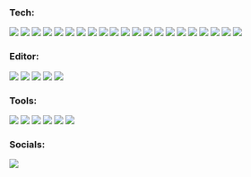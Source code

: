 <!-- icon by https://simpleicons.org/ -->

### Tech:

![](https://img.shields.io/badge/-Flutter-02569B.svg?logo=flutter&style=plastic)
![](https://img.shields.io/badge/-Dart-0175C2.svg?logo=dart&style=plastic)
![](https://img.shields.io/badge/-NativeScript-65ADF1.svg?logo=nativescript&style=plastic)
![](https://img.shields.io/badge/-TypeScript-3178C6.svg?logo=typescript&style=plastic)
![](https://img.shields.io/badge/-Vue.js-4FC08D.svg?logo=vue.js&style=plastic)
![](https://img.shields.io/badge/-Golang-00ADD8.svg?logo=go&style=plastic)
![](https://img.shields.io/badge/-Rust-000000.svg?logo=rust&style=plastic)
![](https://img.shields.io/badge/-CSharp-239120.svg?logo=csharp&style=plastic)
![](https://img.shields.io/badge/-Node.js-339933.svg?logo=node.js&style=plastic)
![](https://img.shields.io/badge/-Qt-41CD52.svg?logo=qt&style=plastic)
![](https://img.shields.io/badge/-C++-00599C.svg?logo=cplusplus&style=plastic)
![](https://img.shields.io/badge/-Java-007396.svg?logo=java&style=plastic)
![](https://img.shields.io/badge/-Laravel-E74430.svg?logo=laravel&style=plastic)
![](https://img.shields.io/badge/-Php-777BB4.svg?logo=php&style=plastic)
![](https://img.shields.io/badge/-Python-3776AB.svg?logo=python&style=plastic)
![](https://img.shields.io/badge/-Perl-39457E.svg?logo=perl&style=plastic)
![](https://img.shields.io/badge/-Bash-4EAA25.svg?logo=gnubash&style=plastic)
![](https://img.shields.io/badge/-Jquery-0769AD.svg?logo=jquery&style=plastic)
![](https://img.shields.io/badge/-Javascript-F7DF1E.svg?logo=javascript&style=plastic)
![](https://img.shields.io/badge/-Css3-1572B6.svg?logo=css3&style=plastic)
![](https://img.shields.io/badge/-Html5-E34F26.svg?logo=html5&style=plastic)

### Editor:

![](https://img.shields.io/badge/-Visual%20Studio%20Code-007ACC.svg?logo=visual-studio-code&style=flat)
![](https://img.shields.io/badge/-Vim-019733.svg?logo=vim&style=flat)
![](https://img.shields.io/badge/-Sublimetext-272822.svg?logo=sublimetext&style=plastic)
![](https://img.shields.io/badge/-JetBrains%20IDE-000.svg?logo=intellij-idea&style=flat)
![](https://img.shields.io/badge/-Xcode-1575F9.svg?logo=xcode&style=plastic)

### Tools:

![](https://img.shields.io/badge/-Adobe%20photoshop-00C8FF.svg?logo=adobe-photoshop&style=plastic)
![](https://img.shields.io/badge/-Adobe%20illustrator-FF7C00.svg?logo=adobe-illustrator&style=plastic)
![](https://img.shields.io/badge/-Adobe%20indesign-FD3F93.svg?logo=adobe-indesign&style=plastic)
![](https://img.shields.io/badge/-Unity-000000.svg?logo=unity&style=plastic)
![](https://img.shields.io/badge/-AutodeskMaya-000000.svg?logo=autodesk&style=plastic)
![](https://img.shields.io/badge/-Teamviewer-0E8EE9.svg?logo=teamviewer&style=plastic)

### Socials:
![](https://github-profile-summary-cards.vercel.app/api/cards/stats?username=AkitoYamashita&theme=github_dark) 
